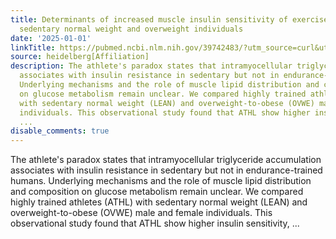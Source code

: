 ```yaml
---
title: Determinants of increased muscle insulin sensitivity of exercise-trained versus
  sedentary normal weight and overweight individuals
date: '2025-01-01'
linkTitle: https://pubmed.ncbi.nlm.nih.gov/39742483/?utm_source=curl&utm_medium=rss&utm_campaign=pubmed-2&utm_content=1FakS-2QOkCT8HsMOQP1bCRQ4YzyumYOmxmF0moLsQ3dFB1E9V&fc=20220326224207&ff=20250102170931&v=2.18.0.post9+e462414
source: heidelberg[Affiliation]
description: The athlete's paradox states that intramyocellular triglyceride accumulation
  associates with insulin resistance in sedentary but not in endurance-trained humans.
  Underlying mechanisms and the role of muscle lipid distribution and composition
  on glucose metabolism remain unclear. We compared highly trained athletes (ATHL)
  with sedentary normal weight (LEAN) and overweight-to-obese (OVWE) male and female
  individuals. This observational study found that ATHL show higher insulin sensitivity,
  ...
disable_comments: true
---
```

The athlete's paradox states that intramyocellular triglyceride accumulation associates with insulin resistance in sedentary but not in endurance-trained humans. Underlying mechanisms and the role of muscle lipid distribution and composition on glucose metabolism remain unclear. We compared highly trained athletes (ATHL) with sedentary normal weight (LEAN) and overweight-to-obese (OVWE) male and female individuals. This observational study found that ATHL show higher insulin sensitivity, ...